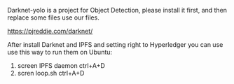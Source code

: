 Darknet-yolo is a project for Object Detection,
please install it first, and then replace some files use our files.

https://pjreddie.com/darknet/

After install Darknet and IPFS and setting right to Hyperledger
you can use use this way to run them on Ubuntu:
1. screen IPFS daemon
ctrl+A+D
2. scren loop.sh 
ctrl+A+D
 
